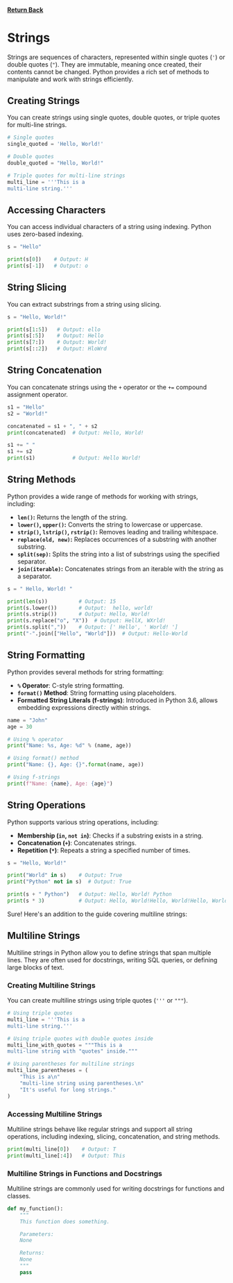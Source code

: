 #### [Return Back](../python_for_testers.md)

# Strings

Strings are sequences of characters, represented within single quotes (`'`) or double quotes (`"`). They are immutable, meaning once created, their contents cannot be changed. Python provides a rich set of methods to manipulate and work with strings efficiently.

## Creating Strings

You can create strings using single quotes, double quotes, or triple quotes for multi-line strings.

```python
# Single quotes
single_quoted = 'Hello, World!'

# Double quotes
double_quoted = "Hello, World!"

# Triple quotes for multi-line strings
multi_line = '''This is a
multi-line string.'''
```

## Accessing Characters

You can access individual characters of a string using indexing. Python uses zero-based indexing.

```python
s = "Hello"

print(s[0])    # Output: H
print(s[-1])   # Output: o
```

## String Slicing

You can extract substrings from a string using slicing.

```python
s = "Hello, World!"

print(s[1:5])   # Output: ello
print(s[:5])    # Output: Hello
print(s[7:])    # Output: World!
print(s[::2])   # Output: HloWrd
```

## String Concatenation

You can concatenate strings using the `+` operator or the `+=` compound assignment operator.

```python
s1 = "Hello"
s2 = "World!"

concatenated = s1 + ", " + s2
print(concatenated)  # Output: Hello, World!

s1 += " "
s1 += s2
print(s1)            # Output: Hello World!
```

## String Methods

Python provides a wide range of methods for working with strings, including:

- **`len()`:** Returns the length of the string.
- **`lower()`, `upper()`:** Converts the string to lowercase or uppercase.
- **`strip()`, `lstrip()`, `rstrip()`:** Removes leading and trailing whitespace.
- **`replace(old, new)`:** Replaces occurrences of a substring with another substring.
- **`split(sep)`:** Splits the string into a list of substrings using the specified separator.
- **`join(iterable)`:** Concatenates strings from an iterable with the string as a separator.

```python
s = " Hello, World! "

print(len(s))          # Output: 15
print(s.lower())       # Output:  hello, world!
print(s.strip())       # Output: Hello, World!
print(s.replace("o", "X"))  # Output: HellX, WXrld!
print(s.split(","))    # Output: [' Hello', ' World! ']
print("-".join(["Hello", "World"]))  # Output: Hello-World
```

## String Formatting

Python provides several methods for string formatting:

- **`%` Operator**: C-style string formatting.
- **`format()` Method**: String formatting using placeholders.
- **Formatted String Literals (f-strings)**: Introduced in Python 3.6, allows embedding expressions directly within strings.

```python
name = "John"
age = 30

# Using % operator
print("Name: %s, Age: %d" % (name, age))

# Using format() method
print("Name: {}, Age: {}".format(name, age))

# Using f-strings
print(f"Name: {name}, Age: {age}")
```

## String Operations

Python supports various string operations, including:

- **Membership (`in`, `not in`)**: Checks if a substring exists in a string.
- **Concatenation (`+`)**: Concatenates strings.
- **Repetition (`*`)**: Repeats a string a specified number of times.

```python
s = "Hello, World!"

print("World" in s)    # Output: True
print("Python" not in s)  # Output: True

print(s + " Python")   # Output: Hello, World! Python
print(s * 3)           # Output: Hello, World!Hello, World!Hello, World!
```

Sure! Here's an addition to the guide covering multiline strings:

## Multiline Strings

Multiline strings in Python allow you to define strings that span multiple lines. They are often used for docstrings, writing SQL queries, or defining large blocks of text.

### Creating Multiline Strings

You can create multiline strings using triple quotes (`'''` or `"""`).

```python
# Using triple quotes
multi_line = '''This is a
multi-line string.'''

# Using triple quotes with double quotes inside
multi_line_with_quotes = """This is a
multi-line string with "quotes" inside."""

# Using parentheses for multiline strings
multi_line_parentheses = (
    "This is a\n"
    "multi-line string using parentheses.\n"
    "It's useful for long strings."
)
```

### Accessing Multiline Strings

Multiline strings behave like regular strings and support all string operations, including indexing, slicing, concatenation, and string methods.

```python
print(multi_line[0])    # Output: T
print(multi_line[:4])   # Output: This
```

### Multiline Strings in Functions and Docstrings

Multiline strings are commonly used for writing docstrings for functions and classes.

```python
def my_function():
    """
    This function does something.

    Parameters:
    None

    Returns:
    None
    """
    pass
```
